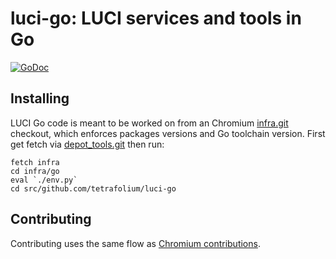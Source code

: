 # luci-go: LUCI services and tools in Go

[![GoDoc](https://godoc.org/github.com/tetrafolium/luci-go?status.svg)](https://godoc.org/github.com/tetrafolium/luci-go)


## Installing

LUCI Go code is meant to be worked on from an Chromium
[infra.git](https://chromium.googlesource.com/infra/infra.git) checkout, which
enforces packages versions and Go toolchain version. First get fetch via
[depot_tools.git](https://chromium.googlesource.com/chromium/tools/depot_tools.git)
then run:

    fetch infra
    cd infra/go
    eval `./env.py`
    cd src/github.com/tetrafolium/luci-go


## Contributing

Contributing uses the same flow as [Chromium
contributions](https://www.chromium.org/developers/contributing-code).

